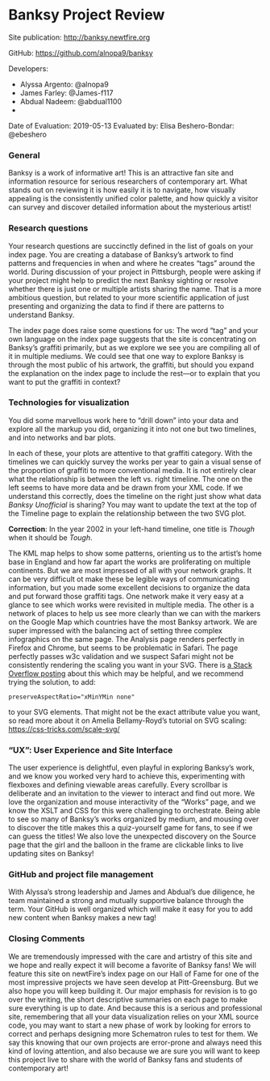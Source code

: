 # Banksy Project Review

Site publication: <http://banksy.newtfire.org>

GitHub: <https://github.com/alnopa9/banksy>

Developers: 
* Alyssa Argento: @alnopa9
* James Farley: @James-f117
* Abdual Nadeem: @abdual1100
* 
Date of Evaluation: 2019-05-13
Evaluated by: Elisa Beshero-Bondar: @ebeshero


### General  
Banksy is a work of informative art! This is an attractive fan site and information resource for serious researchers of contemporary art. What stands out on reviewing it is how easily it is to navigate, how visually appealing is the consistently unified color palette, and how quickly a visitor can survey and discover detailed information about the mysterious artist!  

### Research questions
Your research questions are succinctly defined in the list of goals on your index page. You are creating a database of Banksy’s artwork to find patterns and frequencies in when and where he creates “tags” around the world. During discussion of your project in Pittsburgh, people were asking if your project might help to predict the next Banksy sighting or resolve whether there is just one or multiple artists sharing the name. That is a more ambitious question, but related to your more scientific application of just presenting and organizing the data to find if there are patterns to understand Banksy. 

The index page does raise some questions for us: The word “tag” and your own language on the index page suggests that the site is concentrating on Banksy’s graffiti primarily, but as we explore we see you are compiling all of it in multiple mediums. We could see that one way to explore Banksy is through the most public of his artwork, the graffiti, but should you expand the explanation on the index page to include the rest—or to explain that you want to put the graffiti in context? 


### Technologies for visualization 
You did some marvellous work here to “drill down” into your data and explore all the markup you did, organizing it into not one but two timelines, and into networks and bar plots.

In each of these, your plots are attentive to that graffiti category. With the timelines we can quickly survey the works per year to gain a visual sense of the proportion of graffiti to more conventional media. It is not entirely clear what the relationship is between the left vs. right timeline. The one on the left seems to have more data and be drawn from your XML code. If we understand this correctly, does the timeline on the right just show what data *Banksy Unofficial* is sharing? You may want to update the text at the top of the Timeline page to explain the relationship between the two SVG plot.

**Correction**: In the year 2002 in your left-hand timeline, one title is *Though* when it should be *Tough*. 

The KML map helps to show some patterns, orienting us to the artist’s home base in England and how far apart the works are proliferating on multiple continents. But we are most impressed of all with your network graphs. It can be very difficult ot make these be legible ways of communicating information, but you made some excellent decisions to organize the data and put forward those graffiti tags. One network make it very easy at a glance to see which works were revisited in multiple media. The other is a network of places to help us see more clearly than we can with the markers on the Google Map which countries have the most Banksy artwork. We are super impressed with the balancing act of setting three complex infographics on the same page. The Analysis page renders perfectly in Firefox and Chrome, but seems to be problematic in Safari. The page perfectly passes w3c validation and we suspect Safari might not be consistently rendering the scaling you want in your SVG. There is [a Stack Overflow posting](https://stackoverflow.com/questions/11768364/svg-scaling-issues-in-safari) about this which may be helpful, and we recommend trying the solution, to add:
```
preserveAspectRatio="xMinYMin none"
```
to your SVG elements. That might not be the exact attribute value you want, so read more about it on Amelia Bellamy-Royd’s tutorial on SVG scaling: <https://css-tricks.com/scale-svg/>

###  “UX”: User Experience and Site Interface
The user experience is delightful, even playful in exploring Banksy’s work, and we know you worked very hard to achieve this, experimenting with flexboxes and defining viewable areas carefully. Every scrollbar is deliberate and an invitation to the viewer to interact and find out more. We love the organization and mouse interactivity of the “Works” page, and we know the XSLT and CSS for this were challenging to orchestrate. Being able to see so many of Banksy’s works organized by medium, and mousing over to discover the title makes this a quiz-yourself game for fans, to see if we can guess the titles! We also love the unexpected discovery on the Source page that the girl and the balloon in the frame are clickable links to live updating sites on Banksy!


### GitHub and project file management
With Alyssa’s strong leadership and James and Abdual’s due diligence, he team maintained a strong and mutually supportive balance through the term. Your GitHub is well organized which will make it easy for you to add new content when Banksy makes a new tag!


### Closing Comments
We are tremendously impressed with the care and artistry of this site and we hope and really expect it will become a favorite of Banksy fans! We will feature this site on newtFire’s index page on our Hall of Fame for one of the most impressive projects we have seen develop at Pitt-Greensburg. But we also hope you will keep building it. Our major emphasis for revision is to go over the writing, the short descriptive summaries on each page to make sure everything is up to date. And because this is a serious and professional site, remembering that all your data visualization relies on your XML source code, you may want to start a new phase of work by looking for errors to correct and perhaps designing more Schematron rules to test for them. We say this knowing that our own projects are error-prone and always need this kind of loving attention, and also because we are sure you will want to keep this project live to share with the world of Banksy fans and students of contemporary art! 
